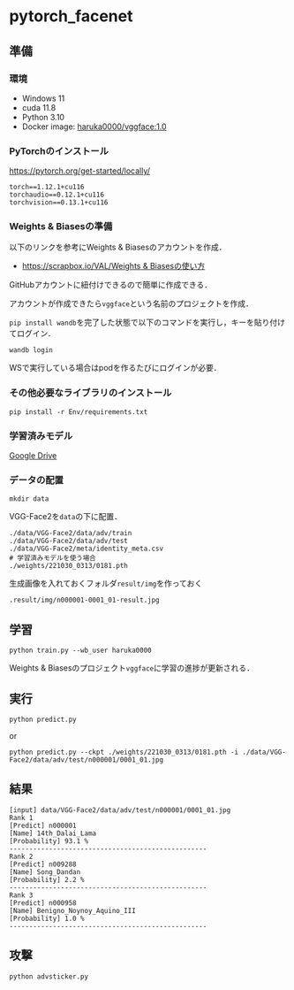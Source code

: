 # pytorch_facenet
## 準備
### 環境
- Windows 11
- cuda 11.8
- Python 3.10
- Docker image: [haruka0000/vggface:1.0](https://hub.docker.com/layers/haruka0000/vggface/1.0/images/sha256-c7c0207b62c812df96b3c3202ba9e7ace167c4f76be6257c52c16f9d40dd85cf?context=repo)

### PyTorchのインストール
https://pytorch.org/get-started/locally/
```
torch==1.12.1+cu116
torchaudio==0.12.1+cu116
torchvision==0.13.1+cu116
```

### Weights & Biasesの準備
以下のリンクを参考にWeights & Biasesのアカウントを作成．
- [https://scrapbox.io/VAL/Weights & Biasesの使い方](https://scrapbox.io/VAL/Weights_&_Biases%E3%81%AE%E4%BD%BF%E3%81%84%E6%96%B9)

GitHubアカウントに紐付けできるので簡単に作成できる．

アカウントが作成できたら`vggface`という名前のプロジェクトを作成．

`pip install wandb`を完了した状態で以下のコマンドを実行し，キーを貼り付けてログイン．
```
wandb login
```
WSで実行している場合はpodを作るたびにログインが必要．

### その他必要なライブラリのインストール
```
pip install -r Env/requirements.txt
```
### 学習済みモデル
[Google Drive](https://drive.google.com/drive/folders/1-RLHrneywDEXiDUi1EidlQFSpfwFX9KA?usp=sharing)

### データの配置
```
mkdir data
```
VGG-Face2を`data`の下に配置．
```
./data/VGG-Face2/data/adv/train
./data/VGG-Face2/data/adv/test
./data/VGG-Face2/meta/identity_meta.csv
# 学習済みモデルを使う場合
./weights/221030_0313/0181.pth
```
生成画像を入れておくフォルダ`result/img`を作っておく
```
.result/img/n000001-0001_01-result.jpg
```

## 学習
```
python train.py --wb_user haruka0000
```
Weights & Biasesのプロジェクト`vggface`に学習の進捗が更新される．

## 実行
```
python predict.py
```
or
```
python predict.py --ckpt ./weights/221030_0313/0181.pth -i ./data/VGG-Face2/data/adv/test/n000001/0001_01.jpg
```

## 結果
```
[input] data/VGG-Face2/data/adv/test/n000001/0001_01.jpg
Rank 1
[Predict] n000001
[Name] 14th_Dalai_Lama
[Probability] 93.1 %
--------------------------------------------------
Rank 2
[Predict] n009288
[Name] Song_Dandan
[Probability] 2.2 %
--------------------------------------------------
Rank 3
[Predict] n000958
[Name] Benigno_Noynoy_Aquino_III
[Probability] 1.0 %
--------------------------------------------------
```

## 攻撃
```
python advsticker.py
```
